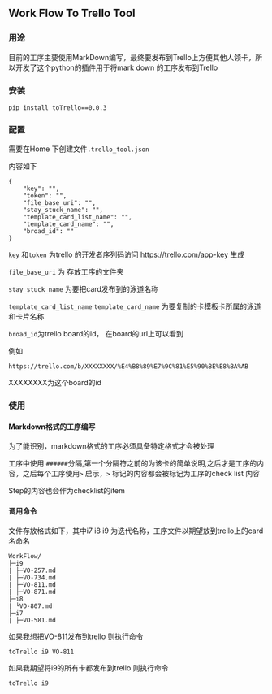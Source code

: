 ## Work Flow To Trello Tool

### 用途 

目前的工序主要使用MarkDown编写，最终要发布到Trello上方便其他人领卡，所以开发了这个python的插件用于将mark down 的工序发布到Trello

### 安装

```
pip install toTrello==0.0.3
```



### 配置

需要在Home 下创建文件`.trello_tool.json`

内容如下

```
{
    "key": "",
    "token": "",
    "file_base_uri": "",
    "stay_stuck_name": "",
    "template_card_list_name": "",
    "template_card_name": "",
    "broad_id": ""
}
```

`key` 和`token` 为trello 的开发者序列码访问 https://trello.com/app-key 生成

`file_base_uri` 为 存放工序的文件夹

`stay_stuck_name` 为要把card发布到的泳道名称

`template_card_list_name` `template_card_name` 为要复制的卡模板卡所属的泳道和卡片名称

`broad_id`为trello board的id， 在board的url上可以看到

例如

```
https://trello.com/b/XXXXXXXX/%E4%B8%89%E7%9C%81%E5%90%BE%E8%BA%AB
```

XXXXXXXX为这个board的id

### 使用

#### Markdown格式的工序编写

为了能识别，markdown格式的工序必须具备特定格式才会被处理

工序中使用 `######`分隔,第一个分隔符之前的为该卡的简单说明,之后才是工序的内容，之后每个工序使用`>` 启示，`>` 标记的内容都会被标记为工序的check list 内容

Step的内容也会作为checklist的item

#### 调用命令

文件存放格式如下，其中i7 i8 i9 为迭代名称，工序文件以期望放到trello上的card名命名

```
WorkFlow/
├─i9
| ├─VO-257.md
| ├─VO-734.md
| ├─VO-811.md
| ├─VO-871.md
├─i8
| └VO-807.md
├─i7
| ├─VO-581.md

```



如果我想把VO-811发布到trello 则执行命令

```
toTrello i9 VO-811
```

如果我期望将i9的所有卡都发布到trello 则执行命令

```
toTrello i9
```









 
